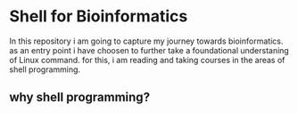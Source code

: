 # Shell for Bioinformatics
In this repository i am going to capture my journey towards bioinformatics. as an entry point i have choosen to further take a foundational understaning of Linux command. for this, i am reading and taking courses in the areas of shell programming.
## why shell programming?
